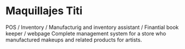 Maquillajes Titi
====

POS / Inventory / Manufacturig and inventory assistant / Finantial book keeper / webpage
Complete management system for a store who manufactured makeups and related products for artists.
